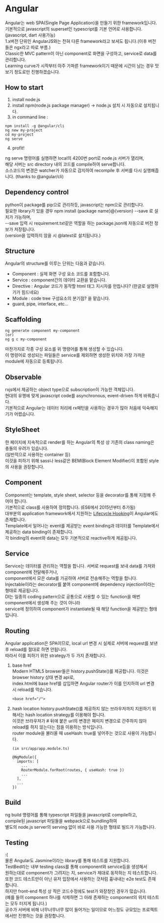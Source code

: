 # Angular
Angular는 web SPA(Single Page Application)을 만들기 위한 framework입니다.  
기본적으로 javascript의 superset인 typescript를 기본 언어로 사용합니다.(javascript, dart 사용가능)  
1.x버전 단위인 AngularJS와는 전혀 다른 framework라고 보셔도 됩니다.(이후 버전들은 ngx라고 따로 부름.)  
Classic한 MVC pattern이 아닌 component로 화면을 구성하고, service로 data를 관리합니다.  
Learning curve가 시작부터 아주 가파른 framework이기 때문에 시간이 남는 경우 맛보기 정도로만 진행하겠습니다.  

## How to start
1. install node.js
2. install npm(node.js package manager) -> node.js 설치 시 자동으로 설치됩니다.
3. in command line : 
```
npm install -g @angular/cli
ng new my-project
cd my-project
ng serve
```
4. profit!
  
ng serve 명령어를 실행하면 local의 4200번 port로 node.js 서버가 열리며,  
해당 서버는 src directory 내의 코드를 compile하여 serve합니다.  
소스코드의 변경은 watcher가 자동으로 감지하여 recompile 후 서버를 다시 실행해줍니다. (thanks to @angular/cli)

## Dependency control
python이 package를 pip으로 관리하듯, javascript는 npm으로 관리합니다.  
필요한 library가 있을 경우 npm install {package name}@{version} --save 로 설치가 가능하며,  
--save 입력 시 requirement.txt같은 역할을 하는 package.json에 자동으로 버전 정보가 저장됩니다.  
(version을 입력하지 않을 시 @latest로 설치됩니다.)  

## Structure
Angular의 structure를 이루는 단위는 다음과 같습니다.
- Component : 실제 화면 구성 요소 코드를 포함합니다.
- Service : component간의 데이터 교환을 맡습니다.
- Directive : Angular 코드가 동작할 html 태그 지시자를 만듭니다? (한글로 설명하기가 힘드네요)
- Module : code tree 구성요소의 분기점? 을 맡습니다.
- guard, pipe, interface, etc...

## Scaffolding
```
ng generate component my-component
(or)
ng g c my-component
```
마찬가지로 각종 구성 요소를 위 명령어를 통해 생성할 수 있습니다.  
이 명령어로 생성되는 파일들은 service를 제외하면 생성한 위치와 가장 가까운 module에 자동으로 등록됩니다.  

## Observable
rxjs에서 제공하는 object type으로 subscription이 가능한 객체입니다.  
현대의 유행에 맞게 javascript code를 asynchronous, event-driven 하게 바꿔줍니다.  
기본적으로 Angular는 데이터 처리에 rx패턴을 사용하는 경우가 많아 처음에 익숙해지기가 어렵습니다.  

## StyleSheet
한 페이지에 지속적으로 render를 하는 Angular의 특성 상 기존의 class naming은 충돌의 우려가 있습니다.  
(일반적으로 사용하는 container 등)  
이것을 피하기 위해 sass나 less같은 BEM(Block Element Modifier)이 포함된 style의 사용을 권장합니다.  

## Component
Component는 template, style sheet, selector 등을 decorator를 통해 지정해 주어야 합니다.  
기본적으로 class를 사용하여 정의합니다. (ES6에서 2015년부터 추가됨)  
대부분의 application framework에서 지원하는 [Lifecycle Hooking](https://angular.io/guide/lifecycle-hooks)이 Angular에도 존재합니다.  
Template에서 일어나는 event를 제공받는 event binding과 데이터를 Template에서 제공하는 data binding이 존재합니다.  
각 binding의 event와 data는 모두 기본적으로 reactive하게 제공됩니다.  

## Service
Service는 데이터를 관리하는 역할을 합니다. 서버로 request를 보내 data를 가져와 component에 전달해주거나,  
component에서 모은 data를 가공하여 서버로 전송해주는 역할을 합니다.  
Injectable이라는 decorator를 붙여 component에 dependency injection이라는 형태로 제공됩니다.  
DI는 일종의 coding pattern으로 공통으로 사용할 수 있는 function을 매번 component에서 생성해 주는 것이 아니라  
service에 정의하여 component가 instantiate될 때 해당 function을 제공받는 형태입니다.  

## Routing
Angular application은 SPA이므로, local url 변경 시 실제로 서버에 request를 보낸 후 reload를 절대로 하면 안됩니다.  
따라서 이를 피하기 위한 strategy가 두 가지 존재합니다.  
1. base href  
Modern HTML5 browser들은 history.pushState()를 제공합니다. 이것은 browser history 상태 변경 api로,  
index.html에 base href를 삽입하면 Angular router가 이를 인지하여 url 변경 시 reload를 막습니다.
    ```
    <base href="/">
    ```
2. hash location
history.pushState()를 제공하지 않는 브라우저까지 지원하기 위해서는 hash location strategy를 이용해야 합니다.  
이것은 브라우저가 # 뒤에 붙은 url의 변경은 페이지 변경으로 간주하지 않아 reload를 하지 않는다는 점을 이용하는 방식입니다.  
router module을 불러올 때 useHash: true를 넣어주는 것으로 사용이 가능합니다.
    ```
    (in src/app/app.module.ts)
    
    @NgModule({
      imports: [
        ...
        RouterModule.forRoot(routes, { useHash: true })
        ...
      ],
      ...
    })
    ```
  
## Build
ng build 명령어를 통해 typescript 파일들을 javascript로 compile하고,  
compile된 javascript 파일들을 webpack으로 bundling하여  
별도의 node.js server의 serving 없이 바로 사용 가능한 형태로 빌드가 가능합니다.  


## Testing
:(  
물론 Angular도 Jasmine이라는 library를 통해 테스트를 지원합니다.  
TestBed라는 내부 testing class를 통해 component와 service등을 생성해서  
원하는대로 component가 그려지는 지, service가 제대로 동작하는 지 테스트합니다.  
또한 코드 테스트만이 아닌 유저 입장에서 사용하는 것처럼 흉내내는 e2e test도 존재합니다.  
하지만 front-end 특성 상 작은 코드수정에도 test가 와장창인 경우가 많습니다.  
(예를 들어 component 하나를 삭제하면 그 아래 존재하는 component의 위치 테스트는 모두 터지게 됩니다.)  
공수가 서버에 비해 너무너무너무 많이 들어가는 일이므로 어느정도 규모있는 프로젝트에서만 진행하는 것을 권장합니다.  
